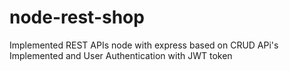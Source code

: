 # node-rest-shop
Implemented REST APIs node with express based on CRUD APi's Implemented and User Authentication with JWT token

